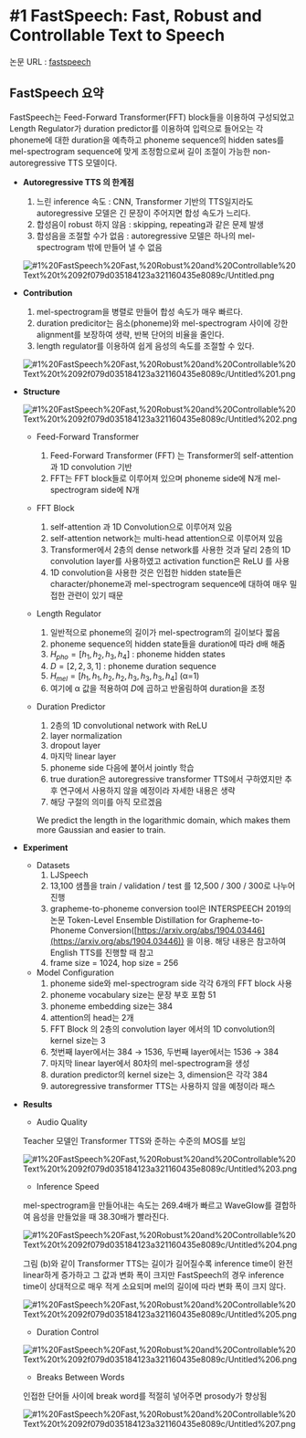 # #1 FastSpeech: Fast, Robust and Controllable Text to Speech

논문 URL : [fastspeech](https://arxiv.org/pdf/1905.09263.pdf)

## FastSpeech 요약

FastSpeech는 Feed-Forward Transformer(FFT) block들을 이용하여 구성되었고 Length Regulator가 duration predictor를 이용하여 
입력으로 들어오는 각 phoneme에 대한 duration을 예측하고 phoneme sequence의 hidden sates를 mel-spectrogram sequence에 맞게 
조정함으로써 길이 조절이 가능한 non-autoregressive TTS 모델이다.

- **Autoregressive TTS 의 한계점**
    1. 느린 inference 속도 : CNN, Transformer 기반의 TTS일지라도 autoregressive 모델은 긴 문장이 주어지면 합성 속도가 느리다. 
    2. 합성음이 robust 하지 않음 : skipping, repeating과 같은 문제 발생
    3. 합성음을 조절할 수가 없음 : autoregressive 모델은 하나의 mel-spectrogram 밖에 만들어 낼 수 없음  
    
    ![#1%20FastSpeech%20Fast,%20Robust%20and%20Controllable%20Text%20t%2092f079d035184123a321160435e8089c/Untitled.png](#1%20FastSpeech%20Fast,%20Robust%20and%20Controllable%20Text%20t%2092f079d035184123a321160435e8089c/Untitled.png)
    
- **Contribution**
    1. mel-spectrogram을 병렬로 만들어 합성 속도가 매우 빠르다.
    2. duration predicitor는 음소(phoneme)와 mel-spectrogram 사이에 강한 alignment를 보장하여 생략, 반복 단어의 비율을 줄인다.
    3. length regulator를 이용하여 쉽게 음성의 속도를 조절할 수 있다.
    
    ![#1%20FastSpeech%20Fast,%20Robust%20and%20Controllable%20Text%20t%2092f079d035184123a321160435e8089c/Untitled%201.png](#1%20FastSpeech%20Fast,%20Robust%20and%20Controllable%20Text%20t%2092f079d035184123a321160435e8089c/Untitled%201.png)
    
- **Structure**
    
    ![#1%20FastSpeech%20Fast,%20Robust%20and%20Controllable%20Text%20t%2092f079d035184123a321160435e8089c/Untitled%202.png](#1%20FastSpeech%20Fast,%20Robust%20and%20Controllable%20Text%20t%2092f079d035184123a321160435e8089c/Untitled%202.png)
    
    - Feed-Forward Transformer
        1. Feed-Forward Transformer (FFT) 는 Transformer의 self-attention과 1D convolution 기반 
        2. FFT는 FFT block들로 이루어져 있으며 phoneme side에 N개 mel-spectrogram side에 N개 
    - FFT Block
        1. self-attention 과 1D Convolution으로 이루어져 있음 
        2. self-attention network는 multi-head attention으로 이루어져 있음 
        3. Transformer에서 2층의 dense network를 사용한 것과 달리 2층의 1D convolution layer를 사용하였고 activation function은 ReLU 를 사용
        4. 1D convolution을 사용한 것은 인접한 hidden state들은 character/phoneme과 mel-spectrogram sequence에 대하여 매우 밀접한 관련이 있기 때문
    - Length Regulator
        1. 일반적으로 phoneme의 길이가 mel-spectrogram의 길이보다 짧음
        2. phoneme sequence의 hidden state들을 duration에 따라 d배 해줌
        3. $H_{pho}=[h_1, h_2, h_3, h_4]$ : phoneme hidden states
        4. $D=[2,2,3,1]$ : phoneme duration sequence
        5. $H_{mel}=[h_1,h_1,h_2,h_2,h_3,h_3,h_3,h_4]$ (α=1)
        6. 여기에 α 값을 적용하여 $D$에 곱하고 반올림하여 duration을 조정 
    - Duration Predictor
        1. 2층의 1D convolutional network with ReLU
        2. layer normalization
        3. dropout layer
        4. 마지막 linear layer 
        5. phoneme side 다음에 붙어서 jointly 학습 
        6. true duration은 autoregressive transformer TTS에서 구하였지만 추후 연구에서 사용하지 않을 예정이라 자세한 내용은 생략 
        7. 해당 구절의 의미를 아직 모르겠음 
        
        We predict the length in
        the logarithmic domain, which makes them more Gaussian and easier to train.
        
- **Experiment**
    - Datasets
        1. LJSpeech
        2. 13,100 샘플을 train / validation / test 를 12,500 / 300 / 300로 나누어 진행
        3. grapheme-to-phoneme conversion tool은 INTERSPEECH 2019의 논문 Token-Level Ensemble Distillation for Grapheme-to-Phoneme Conversion([https://arxiv.org/abs/1904.03446](https://arxiv.org/abs/1904.03446)) 을 이용. 해당 내용은 참고하여 English TTS를 진행할 때 참고 
        4. frame size = 1024, hop size = 256
    - Model Configuration
        1. phoneme side와 mel-spectrogram side 각각 6개의 FFT block 사용 
        2. phoneme vocabulary size는 문장 부호 포함 51 
        3. phoneme embedding size는 384 
        4. attention의 head는 2개 
        5. FFT Block 의 2층의 convolution layer 에서의 1D convolution의 kernel size는 3
        6. 첫번째 layer에서는 384 → 1536, 두번째 layer에서는 1536 → 384
        7. 마지막 linear layer에서 80차의 mel-spectrogram을 생성 
        8. duration predictor의 kernel size는 3, dimension은 각각 384  
        9. autoregressive transformer TTS는 사용하지 않을 예정이라 패스
- **Results**
    - Audio Quality
    
    Teacher 모델인 Transformer TTS와 준하는 수준의 MOS를 보임 
    
    ![#1%20FastSpeech%20Fast,%20Robust%20and%20Controllable%20Text%20t%2092f079d035184123a321160435e8089c/Untitled%203.png](#1%20FastSpeech%20Fast,%20Robust%20and%20Controllable%20Text%20t%2092f079d035184123a321160435e8089c/Untitled%203.png)
    
    - Inference Speed
    
    mel-spectrogram을 만들어내는 속도는 269.4배가 빠르고 WaveGlow를 결합하여 음성을 만들었을 때 38.30배가 빨라진다. 
    
    ![#1%20FastSpeech%20Fast,%20Robust%20and%20Controllable%20Text%20t%2092f079d035184123a321160435e8089c/Untitled%204.png](#1%20FastSpeech%20Fast,%20Robust%20and%20Controllable%20Text%20t%2092f079d035184123a321160435e8089c/Untitled%204.png)
    
    그림 (b)와 같이 Transformer TTS는 길이가 길어질수록 inference time이 완전 linear하게 증가하고 그 값과 변화 폭이 크지만 FastSpeech의 경우 inference time이 상대적으로 매우 적게 소요되며 mel의 길이에 따라 변화 폭이 크지 않다. 
    
    ![#1%20FastSpeech%20Fast,%20Robust%20and%20Controllable%20Text%20t%2092f079d035184123a321160435e8089c/Untitled%205.png](#1%20FastSpeech%20Fast,%20Robust%20and%20Controllable%20Text%20t%2092f079d035184123a321160435e8089c/Untitled%205.png)
    
    - Duration Control
    
    ![#1%20FastSpeech%20Fast,%20Robust%20and%20Controllable%20Text%20t%2092f079d035184123a321160435e8089c/Untitled%206.png](#1%20FastSpeech%20Fast,%20Robust%20and%20Controllable%20Text%20t%2092f079d035184123a321160435e8089c/Untitled%206.png)
    
    - Breaks Between Words
    
    인접한 단어들 사이에 break word를 적절히 넣어주면 prosody가 향상됨
    
    ![#1%20FastSpeech%20Fast,%20Robust%20and%20Controllable%20Text%20t%2092f079d035184123a321160435e8089c/Untitled%207.png](#1%20FastSpeech%20Fast,%20Robust%20and%20Controllable%20Text%20t%2092f079d035184123a321160435e8089c/Untitled%207.png)
